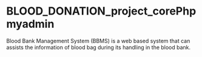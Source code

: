 # BLOOD_DONATION_project_corePhpmyadmin
 Blood Bank Management System (BBMS) is a web based system that can assists the information of blood bag during its handling in the blood bank.
